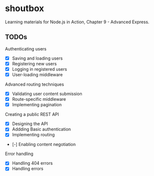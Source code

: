 # shoutbox

Learning materials for Node.js in Action, Chapter 9 - Advanced Express.

## TODOs

Authenticating users

- [x] Saving and loading users
- [x] Registering new users
- [x] Logging in registered users
- [x] User-loading middleware

Advanced routing techniques

- [x] Validating user content submission
- [x] Route-specific middleware
- [x] Implementing pagination

Creating a public REST API

- [x] Designing the API
- [x] Addding Basic authentication
- [x] Implementing routing
- [-] Enabling content negotiation

Error handling

- [x] Handling 404 errors
- [x] Handling errors